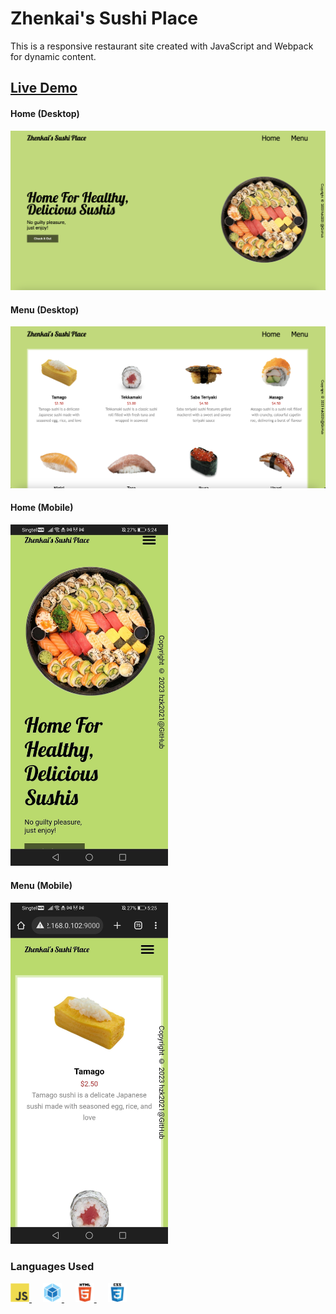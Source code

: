 # Zhenkai's Sushi Place

This is a responsive restaurant site created with JavaScript and Webpack for dynamic content.

## [Live Demo](https://hzk2021.github.io/SushiRestaurant/)

#### Home (Desktop)
![Preview](./preview/home.png)

#### Menu (Desktop)
![Preview](./preview/menu.png)

#### Home (Mobile)
<img src="./preview/home(mobile).png" width="50%"/>

#### Menu (Mobile)
<img src="./preview/menu(mobile).png" width="50%" />

### Languages Used

<a href="https://developer.mozilla.org/en-US/docs/Web/JavaScript" target="_blank" rel="noreferrer"> <img src="https://raw.githubusercontent.com/devicons/devicon/master/icons/javascript/javascript-original.svg" alt="javascript" width="30" height="30"/> </a>  &emsp; <a href="https://webpack.js.org/" target="_blank" rel="noreferrer"> <img src="https://raw.githubusercontent.com/devicons/devicon/1119b9f84c0290e0f0b38982099a2bd027a48bf1/icons/webpack/webpack-original.svg" alt="webpack" width="30" height="30"/> </a>  &emsp; <a href="https://www.w3.org/html/" target="_blank" rel="noreferrer"> <img src="https://raw.githubusercontent.com/devicons/devicon/master/icons/html5/html5-original-wordmark.svg" alt="html5" width="30" height="30"/> </a>  &emsp;  <a href="https://www.w3schools.com/css/" target="_blank" rel="noreferrer"> <img src="https://raw.githubusercontent.com/devicons/devicon/master/icons/css3/css3-original-wordmark.svg" alt="css3" width="30" height="30"/> </a>